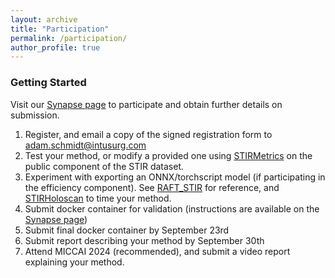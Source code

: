 ```yaml
---
layout: archive
title: "Participation"
permalink: /participation/
author_profile: true
---
```

### Getting Started

Visit our [Synapse page](https://www.synapse.org/#!Synapse:syn54126082/wiki/626617) to participate and obtain further details on submission.


1. Register, and email a copy of the signed registration form to adam.schmidt@intusurg.com
2. Test your method, or modify a provided one using [STIRMetrics](https://github.com/athaddius/STIRMetrics) on the public component of the STIR dataset.
3. Experiment with exporting an ONNX/torchscript model (if participating in the efficiency component). See [RAFT_STIR](https://github.com/athaddius/RAFT_STIR) for reference, and [STIRHoloscan](https://github.com/athaddius/STIRHoloscan) to time your method.
4. Submit docker container for validation (instructions are available on the [Synapse page](https://www.synapse.org/#!Synapse:syn54126082/wiki/626617))
5. Submit final docker container by September 23rd
6. Submit report describing your method by September 30th
7. Attend MICCAI 2024 (recommended), and submit a video report explaining your method.



